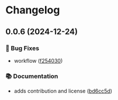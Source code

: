 # Changelog

## 0.0.6 (2024-12-24)

### 🐛 Bug Fixes

* workflow ([f254030](https://github.com/patrickkabwe/react-native-nitro-module-template/commit/f254030a284a02442bd3eda14084beef297808ec))

### 📚 Documentation

* adds contribution and license ([bd6cc5d](https://github.com/patrickkabwe/react-native-nitro-module-template/commit/bd6cc5d0822b53808944c1a5c808c37c19621031))
